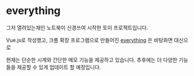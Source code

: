 # everything

그저 열려있는채인 노트북이 신경쓰여 시작한 토이 프로젝트입니다.

Vue.js로 작성했고, 크롬 확장 프로그램으로 만들어진 [everything](https://chrome.google.com/webstore/detail/everything/kgpebaibpealpmokeabkbleegpiahmnf?hl=ko&authuser=0) 은 바탕화면 대신으로

현재는 단순한 시계와 간단한 메모 기능을 제공하고 있습니다. 추후에는 더 다양한 기능들을 제공할 수 있게 업데이트 할 예정입니다.
